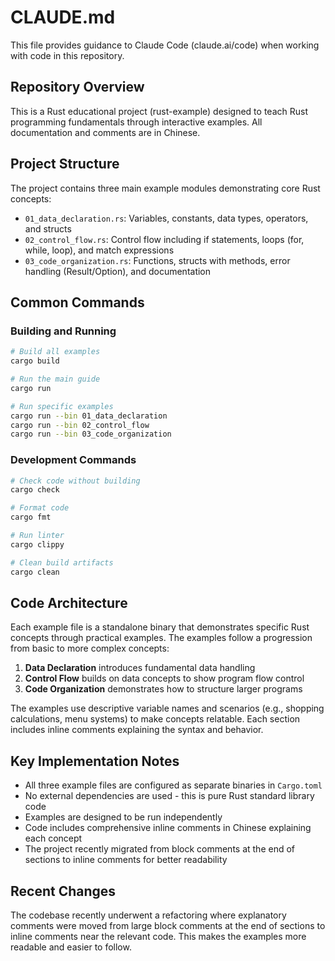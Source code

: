 # CLAUDE.md

This file provides guidance to Claude Code (claude.ai/code) when working with code in this repository.

## Repository Overview

This is a Rust educational project (rust-example) designed to teach Rust programming fundamentals through interactive examples. All documentation and comments are in Chinese.

## Project Structure

The project contains three main example modules demonstrating core Rust concepts:
- `01_data_declaration.rs`: Variables, constants, data types, operators, and structs
- `02_control_flow.rs`: Control flow including if statements, loops (for, while, loop), and match expressions
- `03_code_organization.rs`: Functions, structs with methods, error handling (Result/Option), and documentation

## Common Commands

### Building and Running
```bash
# Build all examples
cargo build

# Run the main guide
cargo run

# Run specific examples
cargo run --bin 01_data_declaration
cargo run --bin 02_control_flow
cargo run --bin 03_code_organization
```

### Development Commands
```bash
# Check code without building
cargo check

# Format code
cargo fmt

# Run linter
cargo clippy

# Clean build artifacts
cargo clean
```

## Code Architecture

Each example file is a standalone binary that demonstrates specific Rust concepts through practical examples. The examples follow a progression from basic to more complex concepts:

1. **Data Declaration** introduces fundamental data handling
2. **Control Flow** builds on data concepts to show program flow control
3. **Code Organization** demonstrates how to structure larger programs

The examples use descriptive variable names and scenarios (e.g., shopping calculations, menu systems) to make concepts relatable. Each section includes inline comments explaining the syntax and behavior.

## Key Implementation Notes

- All three example files are configured as separate binaries in `Cargo.toml`
- No external dependencies are used - this is pure Rust standard library code
- Examples are designed to be run independently
- Code includes comprehensive inline comments in Chinese explaining each concept
- The project recently migrated from block comments at the end of sections to inline comments for better readability

## Recent Changes

The codebase recently underwent a refactoring where explanatory comments were moved from large block comments at the end of sections to inline comments near the relevant code. This makes the examples more readable and easier to follow.